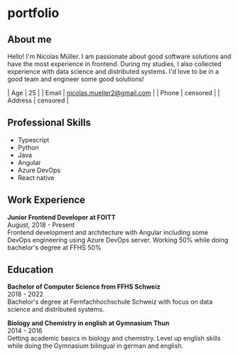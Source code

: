 # portfolio

## About me

Hello! I'm Nicolas Müller. I am passionate about good software solutions and have the most experience in frontend. During my studies, I also collected experience with data science and distributed systems. I'd love to be in a good team and engineer some good solutions!

| Age     | 25                           |
| Email   | nicolas.mueller2@gmail.com   |
| Phone   | censored                     |
| Address | censored                     |

## Professional Skills

* Typescript
* Python
* Java
* Angular
* Azure DevOps
* React native

## Work Experience

**Junior Frontend Developer at FOITT**  
August, 2018 - Present  
Frontend development and architecture with Angular including some DevOps engineering using Azure DevOps server. Working 50% while doing bachelor's degree at FFHS 50%

## Education
**Bachelor of Computer Science from FFHS Schweiz**  
2018 - 2022  
Bachelor's degree at Fernfachhochschule Schweiz with focus on data science and distributed systems.

**Biology and Chemistry in english at Gymnasium Thun**  
2014 - 2016  
Getting academic basics in biology and chemistry. Level up english skills while doing the Gymnasium bilingual in german and english.